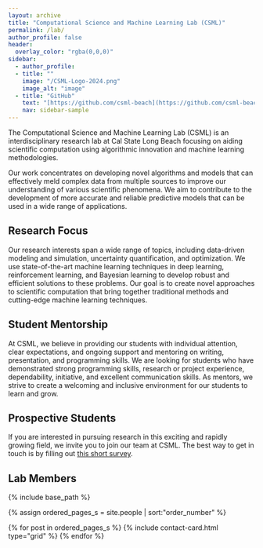 ```yaml
---
layout: archive
title: "Computational Science and Machine Learning Lab (CSML)"
permalink: /lab/
author_profile: false
header:
  overlay_color: "rgba(0,0,0)"
sidebar:
  - author_profile: 
  - title: ""
    image: "/CSML-Logo-2024.png"
    image_alt: "image"
  - title: "GitHub"
    text: "[https://github.com/csml-beach](https://github.com/csml-beach)"
    nav: sidebar-sample
---
```





The Computational Science and Machine Learning Lab (CSML) is an interdisciplinary research lab at Cal State Long Beach focusing on aiding scientific computation using algorithmic innovation and machine learning methodologies.

Our work concentrates on developing novel algorithms and models that can effectively meld complex data from multiple sources to improve our understanding of various scientific phenomena. We aim to contribute to the development of more accurate and reliable predictive models that can be used in a wide range of applications.



## Research Focus



Our research interests span a wide range of topics, including data-driven modeling and simulation, uncertainty quantification, and optimization. We use state-of-the-art machine learning techniques in  deep learning, reinforcement learning, and Bayesian learning to develop robust and efficient solutions to these problems. Our goal is to create novel approaches to scientific computation that bring together traditional methods and cutting-edge machine learning techniques.




## Student Mentorship



At CSML, we believe in providing our students with individual attention, clear expectations, and ongoing support and mentoring on writing, presentation, and programming skills. We are looking for students who have demonstrated strong programming skills, research or project experience, dependability, initiative, and excellent communication skills. As mentors, we strive to create a welcoming and inclusive environment for our students to learn and grow.


## Prospective Students 


If you are interested in pursuing research in this exciting and rapidly growing field, we invite you to join our team at CSML. The best way to get in touch is by filling out [this short survey](https://forms.gle/YQcw92ZJorb4NmVV9). 

## Lab Members
<nbsp>
{% include base_path %}

{% assign ordered_pages_s = site.people | sort:"order_number" %}

{% for post in ordered_pages_s %}
  {% include contact-card.html type="grid" %}
{% endfor %}


